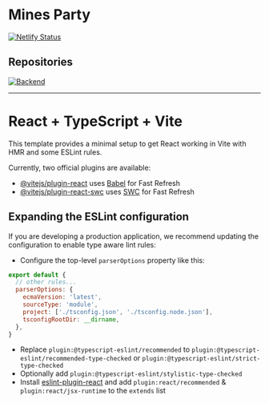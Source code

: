 # Mines Party

[![Netlify Status](https://api.netlify.com/api/v1/badges/3418e7ab-23e4-469a-95f9-b78d6688fa32/deploy-status)](https://app.netlify.com/sites/mines-party/deploys)

## Repositories
<div>
	<p>
		<a href="https://github.com/aryuuu/mines-party-server">
			<img src="https://github-readme-stats.vercel.app/api/pin/?username=aryuuu&repo=mines-party-server&bg_color=0000&text_color=777&hide_border=true" alt="Backend">
		</a>
	</p>
</div>

----

# React + TypeScript + Vite

This template provides a minimal setup to get React working in Vite with HMR and some ESLint rules.

Currently, two official plugins are available:

- [@vitejs/plugin-react](https://github.com/vitejs/vite-plugin-react/blob/main/packages/plugin-react/README.md) uses [Babel](https://babeljs.io/) for Fast Refresh
- [@vitejs/plugin-react-swc](https://github.com/vitejs/vite-plugin-react-swc) uses [SWC](https://swc.rs/) for Fast Refresh

## Expanding the ESLint configuration

If you are developing a production application, we recommend updating the configuration to enable type aware lint rules:

- Configure the top-level `parserOptions` property like this:

```js
export default {
  // other rules...
  parserOptions: {
    ecmaVersion: 'latest',
    sourceType: 'module',
    project: ['./tsconfig.json', './tsconfig.node.json'],
    tsconfigRootDir: __dirname,
  },
}
```

- Replace `plugin:@typescript-eslint/recommended` to `plugin:@typescript-eslint/recommended-type-checked` or `plugin:@typescript-eslint/strict-type-checked`
- Optionally add `plugin:@typescript-eslint/stylistic-type-checked`
- Install [eslint-plugin-react](https://github.com/jsx-eslint/eslint-plugin-react) and add `plugin:react/recommended` & `plugin:react/jsx-runtime` to the `extends` list
